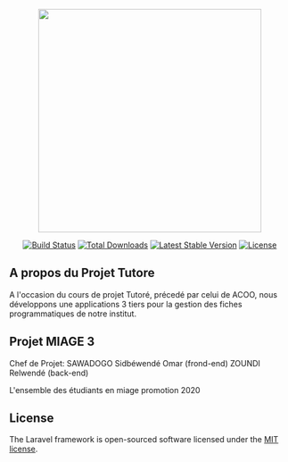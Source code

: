 <p align="center"><img src="https://res.cloudinary.com/dtfbvvkyp/image/upload/v1566331377/laravel-logolockup-cmyk-red.svg" width="400"></p>

<p align="center">
<a href="https://travis-ci.org/laravel/framework"><img src="https://travis-ci.org/laravel/framework.svg" alt="Build Status"></a>
<a href="https://packagist.org/packages/laravel/framework"><img src="https://poser.pugx.org/laravel/framework/d/total.svg" alt="Total Downloads"></a>
<a href="https://packagist.org/packages/laravel/framework"><img src="https://poser.pugx.org/laravel/framework/v/stable.svg" alt="Latest Stable Version"></a>
<a href="https://packagist.org/packages/laravel/framework"><img src="https://poser.pugx.org/laravel/framework/license.svg" alt="License"></a>
</p>

## A propos du Projet Tutore

A l'occasion du cours de projet Tutoré, précedé par celui de ACOO, nous développons une applications 3 tiers pour la gestion des fiches programmatiques de notre institut.

## Projet MIAGE 3

Chef de Projet: SAWADOGO Sidbéwendé Omar (frond-end)
                ZOUNDI Relwendé (back-end)

L'ensemble des étudiants en miage promotion 2020

## License

The Laravel framework is open-sourced software licensed under the [MIT license](https://opensource.org/licenses/MIT).
